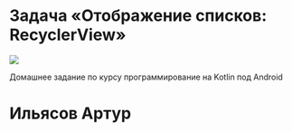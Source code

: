 # Задача «Отображение списков: RecyclerView»

![](https://upload.wikimedia.org/wikipedia/commons/thumb/f/f2/Netology_logo.svg/1176px-Netology_logo.svg.png)

Домашнее задание по курсу программирование на Kotlin под Android

# Ильясов Артур

